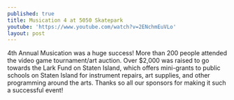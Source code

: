 ```yaml
---
published: true
title: Musication 4 at 5050 Skatepark
youtube: 'https://www.youtube.com/watch?v=2ENchmEuVLo'
layout: post
---
```

4th Annual Musication was a huge success! More than 200 people attended the video game tournament/art auction. Over $2,000 was raised to go towards the Lark Fund on Staten Island, which offers mini-grants to public schools on Staten Island for instrument repairs, art supplies, and other programming around the arts. Thanks so all our sponsors for making it such a successful event!
